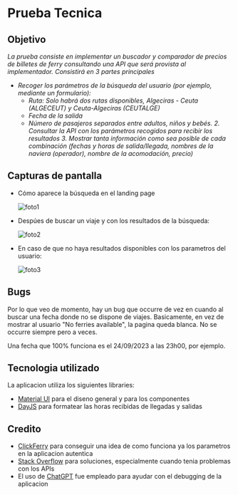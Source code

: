 # Prueba Tecnica

## Objetivo

_La prueba consiste en implementar un buscador y comparador de precios de billetes de
ferry consultando una API que será provista al implementador. Consistirá en 3 partes
principales_

* _Recoger los parámetros de la búsqueda del usuario (por ejemplo, mediante un
formulario):_
    - _Ruta: Solo habrá dos rutas disponibles, Algeciras - Ceuta (ALGECEUT) y Ceuta-Algeciras (CEUTALGE)_
    - _Fecha de la salida_
    - _Número de pasajeros separados entre adultos, niños y bebés. 2. Consultar la API con los parámetros recogidos para recibir los resultados 3. Mostrar tanta información como sea posible de cada combinación (fechas y horas de salida/llegada, nombres de la naviera (operador), nombre de la acomodación, precio)_

## Capturas de pantalla

* Cómo aparece la búsqueda en el landing page

    ![foto1](/clickferryclone/documentation/screenshots/clickferries1.png)

* Despúes de buscar un viaje y con los resultados de la búsqueda:

    ![foto2](/clickferryclone/documentation/screenshots/clickferries2.png)

* En caso de que no haya resultados disponibles con los parametros del usuario:

    ![foto3](/clickferryclone/documentation/screenshots/clickferries3.png)

## Bugs

Por lo que veo de momento, hay un bug que occurre de vez en cuando al buscar una fecha donde no se dispone de viajes. Basicamente, en vez de mostrar al usuario "No ferries available", la pagina queda blanca. No se occurre siempre pero a veces. 

Una fecha que 100% funciona es el 24/09/2023 a las 23h00, por ejemplo.

## Tecnologia utilizado

La aplicacion utiliza los siguientes libraries:

* [Material UI](https://mui.com/material-ui/getting-started/) para el diseno general y para los componentes
* [DayJS](https://day.js.org/) para formatear las horas recibidas de llegadas y salidas

## Credito

* [ClickFerry](https://www.clickferry.com/es) para conseguir una idea de como funciona ya los parametros en la aplicacion autentica
* [Stack Overflow](https://stackoverflow.com/) para soluciones, especialmente cuando tenia problemas con los APIs
* El uso de [ChatGPT](https://openai.com/blog/chatgpt) fue empleado para ayudar con el debugging de la aplicacion 
